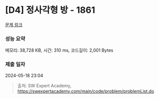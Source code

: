 # [D4] 정사각형 방 - 1861 

[문제 링크](https://swexpertacademy.com/main/code/problem/problemDetail.do?contestProbId=AV5LtJYKDzsDFAXc) 

### 성능 요약

메모리: 38,728 KB, 시간: 310 ms, 코드길이: 2,001 Bytes

### 제출 일자

2024-05-18 23:04



> 출처: SW Expert Academy, https://swexpertacademy.com/main/code/problem/problemList.do